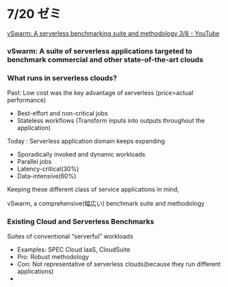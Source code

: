 # 7/20 ゼミ

[vSwarm: A serverless benchmarking suite and methodology 3/8 - YouTube](https://www.youtube.com/watch?v=ztzKhLA7zbc&list=PLVdxPJaekjWqBsEUwnrYRQCaMqvcDVsBE&index=3)

### vSwarm: A suite of serverless applications targeted to benchmark commercial and other state-of-the-art clouds

### What runs in serverless clouds?

Past: Low cost was the key advantage of serverless (price>actual performance)

- Best-effort and non-critical jobs
- Stateless workflows (Transform inputs into outputs throughout the application)

Today : Serverless application domain keeps expanding

- Sporadically invoked and dynamic workloads
- Parallel jobs
- Latency-critical(30%)
- Data-intensive(60%)

Keeping these different class of service applications in mind, 

vSwarm, a comprehensive(幅広い) benchmark suite and methodology

### Existing Cloud and Serverless Benchmarks

Suites of conventional “serverful” workloads

- Examples: SPEC Cloud IaaS, CloudSuite
- Pro: Robust methodology
- Con: Not representative of serverless clouds(because they run different applications)
-